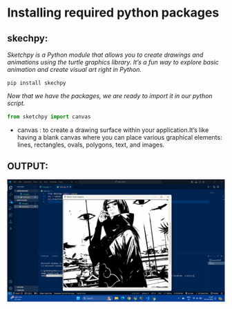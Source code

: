 # Installing required python packages
## skechpy:
  *Sketchpy is a Python module that allows you to create drawings and animations using the turtle graphics library. It’s a fun way to explore basic animation and create visual art right in Python.*
```terminal
pip install skechpy
```
*Now that we have the packages, we are ready to import it in our python script.*
```py
from sketchpy import canvas
```
- canvas : to create a drawing surface within your application.It’s like having a blank canvas where you can place various graphical elements: lines, rectangles, ovals, polygons, text, and images.

## OUTPUT:
![image desc](./sketch.png)
